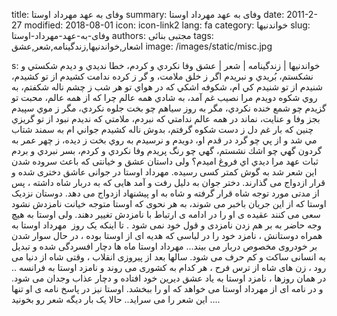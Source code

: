title: وفای به عهد مهرداد اوستا
summary: وفای به عهد مهرداد اوستا
date: 2011-2-27
modified: 2018-08-01
icon:  icon-link2
lang: fa
category: خواندنیها
slug: وفای-به-عهد-مهرداد-اوستا
authors: مجتبی بنائی
tags: اشعار,خواندنیها,زندگینامه,شعر,عشق
image: /images/static/misc.jpg

s: خواندنیها | زندگینامه | شعر | عشق وفا نكردي و كردم، خطا نديدي و ديدم  شكستي و نشكستم، بُريدي و نبريدم    اگر ز خلق ملامت، و گر ز كرده ندامت  كشيدم از تو كشيدم، شنيدم از تو شنيدم    كي ام، شكوفه اشكي كه در هواي تو هر شب  ز چشم ناله شكفتم، به روي شكوه دويدم    مرا نصيب غم آمد، به شادي همه عالم  چرا كه از همه عالم، محبت تو گزيدم    چو شمع خنده نكردي، مگر به روز سياهم  چو بخت جلوه نكردي، مگر ز موي سپيدم    بجز وفا و عنايت، نماند در همه عالم  ندامتي كه نبردم، ملامتي كه نديدم    نبود از تو گريزي چنين كه بار غم دل  ز دست شكوه گرفتم، بدوش ناله كشيدم    جواني ام به سمند شتاب مي شد و از پي  چو گرد در قدم او، دويدم و نرسيدم    به روي بخت ز ديده، ز چهر عمر به گردون  گهي چو اشك نشستم، گهي چو رنگ پريدم    وفا نكردي و كردم، بسر نبردي و بردم  ثبات عهد مرا ديدي اي فروغ اميدم؟    ولی داستان عشق و خیانتی که باعث سروده شدن این شعر شد به گوش کمتر کسی رسیده.      مهرداد اوستا در جوانی عاشق دختری شده و قرار ازدواج می گذارند. دختر جوان به دلیل رفت و آمد هایی که به دربار شاه داشته ، پس از مدتی مورد توجه شاه قرار گرفته و شاه به او پیشنهاد ازدواج می دهد.  دوستان نزدیک اوستا که از این جریان باخبر می شوند، به هر نحوی که اوستا متوجه خیانت نامزدش نشود سعی می کنند عقیده ی او را در ادامه ی ارتباط با نامزدش تغییر دهند. ولی اوستا به هیچ وجه حاضر به بر هم زدن نامزدی و قول خود نمی شود . تا اینکه یک روز  مهرداد اوستا به همراه دوستانش ، نامزد خود را در لباسی که هدیه ای از اوستا بوده ، در حال سوار شدن بر خودروی مخصوص دربار می بیند...    مهرداد اوستا ماه ها دچار افسردگی شده و تبدیل به انسانی ساکت و کم حرف می شود. سالها بعد از پیروزی انقلاب ، وقتی شاه از دنیا می رود ، زن های شاه از ترس فرح ، هر کدام به کشوری می روند و نامزد اوستا به فرانسه ..    در همان روزها ، نامزد اوستا به یاد عشق دیرین خود افتاده و دچار عذاب وجدان می شود. و در نامه ای از مهرداد اوستا می خواهد که او را ببخشد. اوستا نیز در پاسخ نامه ی او تنها این شعر را می سراید..  حالا یک بار دیگه شعر رو بخونید ....